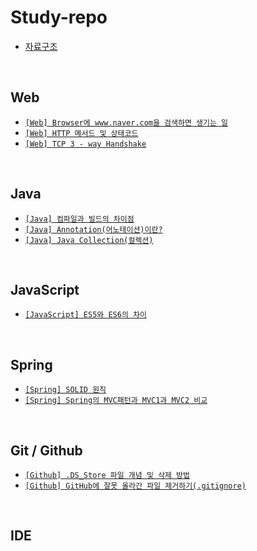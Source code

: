 # Study-repo
- [자료구조](https://github.com/Hyeon-moGu/Study-repo/blob/main/Data%20Structure/Data%20Structure.md)

<br>

## Web

  - [`[Web] Browser에 www.naver.com을 검색하면 생기는 일`](https://github.com/Hyeon-moGu/Study-repo/issues/1)
  - [`[Web] HTTP 메서드 및 상태코드`](https://github.com/Hyeon-moGu/Study-repo/issues/2)
  - [`[Web] TCP 3 - way Handshake`](https://github.com/Hyeon-moGu/Study-repo/issues/5)
  
<br>

## Java

  - [`[Java] 컴파일과 빌드의 차이점`](https://github.com/Hyeon-moGu/Study-repo/issues/3)
  - [`[Java] Annotation(어노테이션)이란?`](https://github.com/Hyeon-moGu/Study-repo/issues/6)
  - [`[Java] Java Collection(컬렉션)`](https://github.com/Hyeon-moGu/Study-repo/issues/7)
  
<br>

## JavaScript

  - [`[JavaScript] ES5와 ES6의 차이`](https://github.com/Hyeon-moGu/Study-repo/issues/4)

<br>

## Spring

  - [`[Spring] SOLID 원칙`](https://github.com/Hyeon-moGu/Study-repo/issues/10)
  - [`[Spring] Spring의 MVC패턴과 MVC1과 MVC2 비교`](https://github.com/Hyeon-moGu/Study-repo/issues/8)

<br>

## Git / Github

  - [`[Github] .DS_Store 파일 개념 및 삭제 방법`](https://github.com/Hyeon-moGu/Study-repo/issues/9)
  - [`[Github] GitHub에 잘못 올라간 파일 제거하기(.gitignore)`](https://github.com/Hyeon-moGu/Study-repo/issues/11)
  
<br>

## IDE

